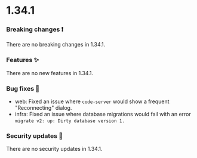 # 1.34.1

### Breaking changes ❗

There are no breaking changes in 1.34.1.

### Features ✨

There are no new features in 1.34.1.

### Bug fixes 🐛

- web: Fixed an issue where `code-server` would show a frequent "Reconnecting"
  dialog.
- infra: Fixed an issue where database migrations would fail with an error
  `migrate v2: up: Dirty database version 1.`

### Security updates 🔐

There are no security updates in 1.34.1.
